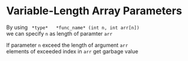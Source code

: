 # Variable-Length Array Parameters

By using ` *type*   *func_name* (int n, int arr[n])`     
we can specify `n` as length of paramter `arr`   
   
If parameter `n` exceed the length of argument `arr`   
elements of exceeded index in `arr` get garbage value
